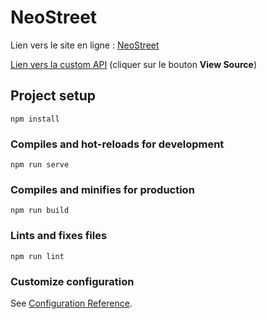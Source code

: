 # NeoStreet

Lien vers le site en ligne : [NeoStreet](https://neostreet.netlify.app/#/)

[Lien vers la custom API](https://glitch.com/~tp-vuepwa) (cliquer sur le bouton **View Source**)

## Project setup
```
npm install
```

### Compiles and hot-reloads for development
```
npm run serve
```

### Compiles and minifies for production
```
npm run build
```

### Lints and fixes files
```
npm run lint
```

### Customize configuration
See [Configuration Reference](https://cli.vuejs.org/config/).

